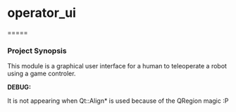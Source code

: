 # operator_ui
=====

### **Project Synopsis**

This module is a graphical user interface for a human to teleoperate a robot using a game controler.


**DEBUG:**

It is not appearing when Qt::Align* is used because of the QRegion magic :P
